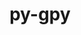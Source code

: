 ---
title: "py-gpy"
layout: cache
categories: [package, v0.18.0]
meta: {"versions": ["1.9.9"], "compilers": ["gcc@=7.5.0"], "oss": ["ubuntu18.04"], "platforms": ["linux"], "targets": ["x86_64"], "stacks": ["e4s", "root"], "num_specs": 1, "num_specs_by_stack": {"root": 1, "e4s": 1}}
spec_details: [{"hash": "eguctdqrbee4ndhhw2ncieslldcyjtju", "compiler": "gcc@=7.5.0", "versions": ["1.9.9"], "os": "ubuntu18.04", "platform": "linux", "target": "x86_64", "variants": [], "stacks": ["root", "e4s"], "size": "-", "tarball": "https://binaries.spack.io/releases/v0.18.0/build_cache/linux-ubuntu18.04-x86_64/gcc-7.5.0/py-gpy-1.9.9/linux-ubuntu18.04-x86_64-gcc-7.5.0-py-gpy-1.9.9-eguctdqrbee4ndhhw2ncieslldcyjtju.spack"}]
---